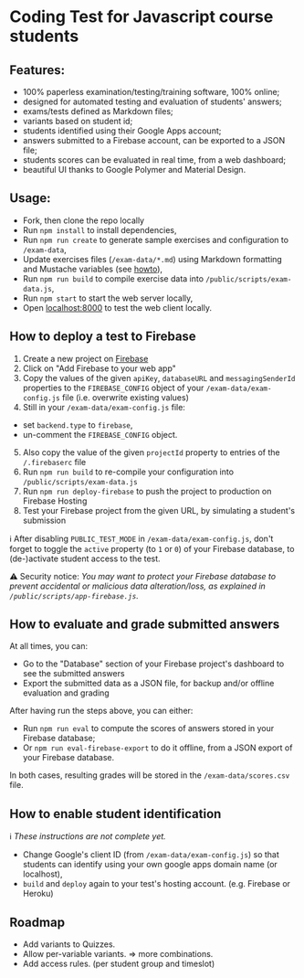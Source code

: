 Coding Test for Javascript course students
==========================================

Features:
---------

- 100% paperless examination/testing/training software, 100% online;
- designed for automated testing and evaluation of students' answers;
- exams/tests defined as Markdown files;
- variants based on student id;
- students identified using their Google Apps account;
- answers submitted to a Firebase account, can be exported to a JSON file;
- students scores can be evaluated in real time, from a web dashboard;
- beautiful UI thanks to Google Polymer and Material Design.

Usage:
------

- Fork, then clone the repo locally
- Run `npm install` to install dependencies,
- Run `npm run create` to generate sample exercises and configuration to `/exam-data`,
- Update exercises files (`/exam-data/*.md`) using Markdown formatting and Mustache variables (see [howto](docs/howto-write-templates.md)),
- Run `npm run build` to compile exercise data into `/public/scripts/exam-data.js`,
- Run `npm start` to start the web server locally,
- Open [localhost:8000](http://localhost:8000) to test the web client locally.

How to deploy a test to Firebase
--------------------------------

1. Create a new project on [Firebase](https://console.firebase.google.com)
2. Click on "Add Firebase to your web app"
3. Copy the values of the given `apiKey`, `databaseURL` and `messagingSenderId` properties to the `FIREBASE_CONFIG` object of your `/exam-data/exam-config.js` file (i.e. overwrite existing values)
4. Still in your `/exam-data/exam-config.js` file:
  - set `backend.type` to `firebase`,
  - un-comment the `FIREBASE_CONFIG` object.
5. Also copy the value of the given `projectId` property to entries of the `/.firebaserc` file
6. Run `npm run build` to re-compile your configuration into `/public/scripts/exam-data.js`
7. Run `npm run deploy-firebase` to push the project to production on Firebase Hosting
8. Test your Firebase project from the given URL, by simulating a student's submission

ℹ️️ After disabling `PUBLIC_TEST_MODE` in `/exam-data/exam-config.js`, don't forget to toggle the `active` property (to `1` or `0`) of your Firebase database, to (de-)activate student access to the test.

⚠️ Security notice: *You may want to protect your Firebase database to prevent accidental or malicious data alteration/loss, as explained in `/public/scripts/app-firebase.js`.*

How to evaluate and grade submitted answers
-------------------------------------------

At all times, you can:

- Go to the "Database" section of your Firebase project's dashboard to see the submitted answers
- Export the submitted data as a JSON file, for backup and/or offline evaluation and grading

After having run the steps above, you can either:

- Run `npm run eval` to compute the scores of answers stored in your Firebase database;
- Or `npm run eval-firebase-export` to do it offline, from a JSON export of your Firebase database.

In both cases, resulting grades will be stored in the `/exam-data/scores.csv` file.

How to enable student identification
------------------------------------

ℹ️️ *These instructions are not complete yet.*

- Change Google's client ID (from `/exam-data/exam-config.js`) so that students can identify using your own google apps domain name (or localhost),
- `build` and `deploy` again to your test's hosting account. (e.g. Firebase or Heroku)

Roadmap
-------

- Add variants to Quizzes.
- Allow per-variable variants. => more combinations.
- Add access rules. (per student group and timeslot)
